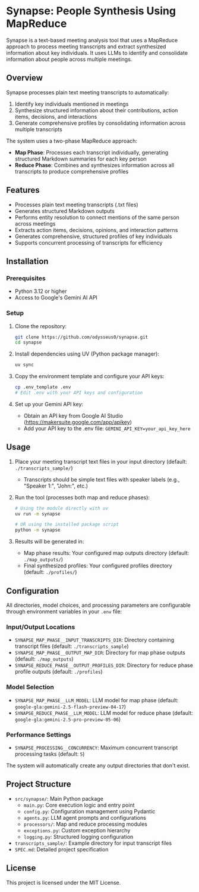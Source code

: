 # Synapse: People Synthesis Using MapReduce

Synapse is a text-based meeting analysis tool that uses a MapReduce approach to process meeting transcripts and extract synthesized information about key individuals. It uses LLMs to identify and consolidate information about people across multiple meetings.

## Overview

Synapse processes plain text meeting transcripts to automatically:

1. Identify key individuals mentioned in meetings
2. Synthesize structured information about their contributions, action items, decisions, and interactions
3. Generate comprehensive profiles by consolidating information across multiple transcripts

The system uses a two-phase MapReduce approach:

- **Map Phase**: Processes each transcript individually, generating structured Markdown summaries for each key person
- **Reduce Phase**: Combines and synthesizes information across all transcripts to produce comprehensive profiles

## Features

- Processes plain text meeting transcripts (.txt files)
- Generates structured Markdown outputs
- Performs entity resolution to connect mentions of the same person across meetings
- Extracts action items, decisions, opinions, and interaction patterns
- Generates comprehensive, structured profiles of key individuals
- Supports concurrent processing of transcripts for efficiency

## Installation

### Prerequisites

- Python 3.12 or higher
- Access to Google's Gemini AI API

### Setup

1. Clone the repository:

   ```bash
   git clone https://github.com/odysseus0/synapse.git
   cd synapse
   ```

2. Install dependencies using UV (Python package manager):

   ```bash
   uv sync
   ```

3. Copy the environment template and configure your API keys:

   ```bash
   cp .env_template .env
   # Edit .env with your API keys and configuration
   ```

4. Set up your Gemini API key:
   - Obtain an API key from Google AI Studio (https://makersuite.google.com/app/apikey)
   - Add your API key to the .env file: `GEMINI_API_KEY=your_api_key_here`

## Usage

1. Place your meeting transcript text files in your input directory (default: `./transcripts_sample/`)
   - Transcripts should be simple text files with speaker labels (e.g., "Speaker 1:", "John:", etc.)

2. Run the tool (processes both map and reduce phases):

   ```bash
   # Using the module directly with uv
   uv run -m synapse
   
   # OR using the installed package script
   python -m synapse
   ```

3. Results will be generated in:
   - Map phase results: Your configured map outputs directory (default: `./map_outputs/`)
   - Final synthesized profiles: Your configured profiles directory (default: `./profiles/`)

## Configuration

All directories, model choices, and processing parameters are configurable through environment variables in your `.env` file:

### Input/Output Locations
- `SYNAPSE_MAP_PHASE__INPUT_TRANSCRIPTS_DIR`: Directory containing transcript files (default: `./transcripts_sample`)
- `SYNAPSE_MAP_PHASE__OUTPUT_MAP_DIR`: Directory for map phase outputs (default: `./map_outputs`)
- `SYNAPSE_REDUCE_PHASE__OUTPUT_PROFILES_DIR`: Directory for reduce phase profile outputs (default: `./profiles`)

### Model Selection
- `SYNAPSE_MAP_PHASE__LLM_MODEL`: LLM model for map phase (default: `google-gla:gemini-2.5-flash-preview-04-17`)
- `SYNAPSE_REDUCE_PHASE__LLM_MODEL`: LLM model for reduce phase (default: `google-gla:gemini-2.5-pro-preview-05-06`)

### Performance Settings
- `SYNAPSE_PROCESSING__CONCURRENCY`: Maximum concurrent transcript processing tasks (default: `5`)

The system will automatically create any output directories that don't exist.

## Project Structure

- `src/synapse/`: Main Python package
  - `main.py`: Core execution logic and entry point
  - `config.py`: Configuration management using Pydantic
  - `agents.py`: LLM agent prompts and configurations
  - `processors/`: Map and reduce processing modules
  - `exceptions.py`: Custom exception hierarchy
  - `logging.py`: Structured logging configuration
- `transcripts_sample/`: Example directory for input transcript files
- `SPEC.md`: Detailed project specification

## License

This project is licensed under the MIT License.
